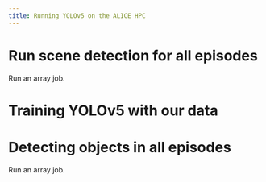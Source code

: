 ```yaml
---
title: Running YOLOv5 on the ALICE HPC
---
```


# Run scene detection for all episodes

Run an array job.

# Training YOLOv5 with our data



# Detecting objects in all episodes

Run an array job.
